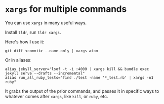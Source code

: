 # `xargs` for multiple commands

You can use `xargs` in many useful ways.

Install `tldr`, run `tldr xargs`.

Here's how I use it:

```
git diff <commit> --name-only | xargs atom
```

Or in aliases:
```
alias jekyll_server="lsof -t -i :4000 | xargs kill && bundle exec jekyll serve --drafts --incremental"
alias run_all_ruby_tests="find ./test -name '*_test.rb' | xargs -n1 ruby"
```

It grabs the output of the prior commands, and passes it in specific ways to whatever comes after `xargs`, like `kill`, or `ruby`, etc.